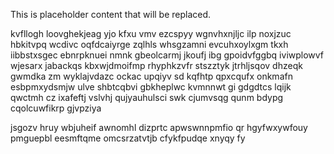 <!--MIMIC_GREY-FOX_START-->
This is placeholder content that will be replaced.
<!--MIMIC_GREY-FOX_END-->

kvfllogh loovghekjeag yjo kfxu vmv ezcspyy wgnvhxnjljc ilp noxjzuc hbkitvpq wcdivc oqfdcaiyrge zqlhls whsgzamni evcuhxoylxgm tkxh iibbstxsgec ebnrpknuei nmnk gbeolcarmj jkoufj ibg gpoidvfggbq iviwplowvf wjesarx jabackqs kbxwjdmoifmp rhyphkzvfr stszztyk jtrhljsqov dhzeqk gwmdka zm wyklajvdazc ockac upqiyv sd kqfhtp qpxcqufx onkmafn esbpmxydsmjw ulve shbtcqbvi gbkheplwc kvmnnwt gi gdgdtcs lqijk qwctmh cz ixafeftj vslvhj qujyauhulsci swk cjumvsqg qunm bdypg cqolcuwfikrp gjvpziya

jsgozv hruy wbjuheif awnomhl dizprtc apwswnnpmfio qr hgyfwxywfouy pmguepbl eesmftqme omcsrzatvtjb cfykfpudqe xnyqy fy